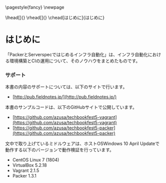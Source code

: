 \pagestyle{fancy}
\newpage

\lhead[]{}
\rhead[]{}
\chead[はじめに]{はじめに}

# はじめに

「PackerとServerspecではじめるインフラ自動化」は、インフラ自動化における環境構築とCIの運用について、そのノウハウをまとめたものです。

### サポート

本書の内容のサポートについては、以下のサイトで行います。

- [http://pub.fieldnotes.jp/](http://pub.fieldnotes.jp/)

本書のサンプルコードは、以下のGitHubサイトで公開しています。

- [https://github.com/azusa/techbookfest5-vagrant](https://github.com/azusa/techbookfest5-vagrant)
- [https://github.com/azusa/techbookfest5-packer](https://github.com/azusa/techbookfest5-packer)


文中で取り上げているミドルウェアは、ホストOSWindows 10 April Updateで動作する以下のバージョンで動作検証を行っています。

- CentOS Linux 7 (1804)
- VirtualBox 5.2.18
- Vagrant 2.1.5
- Packer 1.3.1




